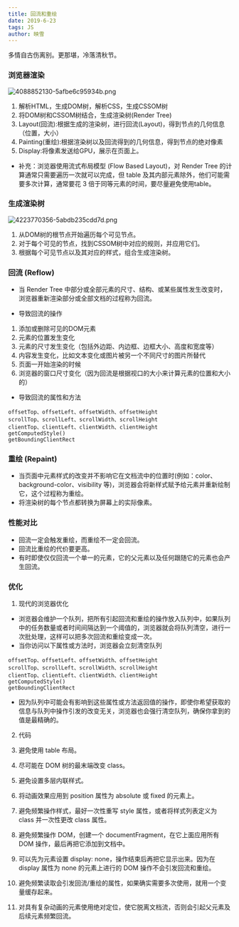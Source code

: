 ```yaml
---
title: 回流和重绘
date: 2019-6-23
tags: JS
author: 映雪
---
```


多情自古伤离别。更那堪，冷落清秋节。

<!--more-->

### 浏览器渲染

![4088852130-5afbe6c95934b.png](/images/2022/03/04/cWgBUHhp1R9yrsb.png)

1. 解析HTML，生成DOM树，解析CSS，生成CSSOM树
2. 将DOM树和CSSOM树结合，生成渲染树(Render Tree)
3. Layout(回流):根据生成的渲染树，进行回流(Layout)，得到节点的几何信息（位置，大小）
4. Painting(重绘):根据渲染树以及回流得到的几何信息，得到节点的绝对像素
5. Display:将像素发送给GPU，展示在页面上。

- 补充：浏览器使用流式布局模型 (Flow Based Layout)，对 Render Tree 的计算通常只需要遍历一次就可以完成，但 table 及其内部元素除外，他们可能需要多次计算，通常要花 3 倍于同等元素的时间，要尽量避免使用table。


### 生成渲染树

![4223770356-5abdb235cdd7d.png](/images/2022/03/04/k7Qy6VObIxBiK2N.png)

1. 从DOM树的根节点开始遍历每个可见节点。
2. 对于每个可见的节点，找到CSSOM树中对应的规则，并应用它们。
3. 根据每个可见节点以及其对应的样式，组合生成渲染树。


### 回流 (Reflow)

- 当 Render Tree 中部分或全部元素的尺寸、结构、或某些属性发生改变时，浏览器重新渲染部分或全部文档的过程称为回流。


- 导致回流的操作

1. 添加或删除可见的DOM元素
2. 元素的位置发生变化
3. 元素的尺寸发生变化（包括外边距、内边框、边框大小、高度和宽度等）
4. 内容发生变化，比如文本变化或图片被另一个不同尺寸的图片所替代
5. 页面一开始渲染的时候
6. 浏览器的窗口尺寸变化（因为回流是根据视口的大小来计算元素的位置和大小的）

- 导致回流的属性和方法

```
offsetTop、offsetLeft、offsetWidth、offsetHeight
scrollTop、scrollLeft、scrollWidth、scrollHeight
clientTop、clientLeft、clientWidth、clientHeight
getComputedStyle()
getBoundingClientRect
```

### 重绘 (Repaint)

- 当页面中元素样式的改变并不影响它在文档流中的位置时(例如：color、background-color、visibility 等)，浏览器会将新样式赋予给元素并重新绘制它，这个过程称为重绘。
- 将渲染树的每个节点都转换为屏幕上的实际像素。


### 性能对比

- 回流一定会触发重绘，而重绘不一定会回流。
- 回流比重绘的代价要更高。
- 有时即使仅仅回流一个单一的元素，它的父元素以及任何跟随它的元素也会产生回流。



### 优化

1. 现代的浏览器优化

- 浏览器会维护一个队列，把所有引起回流和重绘的操作放入队列中，如果队列中的任务数量或者时间间隔达到一个阈值的，浏览器就会将队列清空，进行一次批处理，这样可以把多次回流和重绘变成一次。
- 当你访问以下属性或方法时，浏览器会立刻清空队列

```
offsetTop、offsetLeft、offsetWidth、offsetHeight
scrollTop、scrollLeft、scrollWidth、scrollHeight
clientTop、clientLeft、clientWidth、clientHeight
getComputedStyle()
getBoundingClientRect
```

- 因为队列中可能会有影响到这些属性或方法返回值的操作，即使你希望获取的信息与队列中操作引发的改变无关，浏览器也会强行清空队列，确保你拿到的值是最精确的。

2. 代码

1. 避免使用 table 布局。
2. 尽可能在 DOM 树的最末端改变 class。
3. 避免设置多层内联样式。
4. 将动画效果应用到 position 属性为 absolute 或 fixed 的元素上。
5. 避免频繁操作样式，最好一次性重写 style 属性，或者将样式列表定义为 class 并一次性更改 class 属性。
6. 避免频繁操作 DOM，创建一个 documentFragment，在它上面应用所有 DOM 操作，最后再把它添加到文档中。
7. 可以先为元素设置 display: none，操作结束后再把它显示出来。因为在 display 属性为 none 的元素上进行的 DOM 操作不会引发回流和重绘。
8. 避免频繁读取会引发回流/重绘的属性，如果确实需要多次使用，就用一个变量缓存起来。
9. 对具有复杂动画的元素使用绝对定位，使它脱离文档流，否则会引起父元素及后续元素频繁回流。
